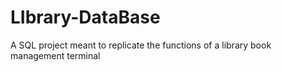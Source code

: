 # LIbrary-DataBase

A SQL project meant to replicate the functions of a library book management terminal
